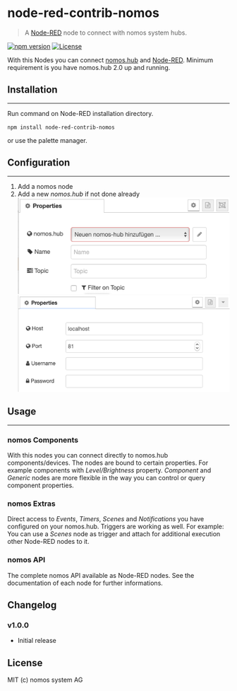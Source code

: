 # node-red-contrib-nomos
> A <a href="http://nodered.org" target="_new">Node-RED</a> node to connect with nomos system hubs.

[![npm version](https://badge.fury.io/js/node-red-contrib-nomos.svg)](https://badge.fury.io/js/node-red-contrib-nomos)
[![License][mit-badge]][mit-url]

With this Nodes you can connect [nomos.hub](https://www.nomos-system.com) and [Node-RED](https://nodered.org/). Minimum requirement is you have nomos.hub 2.0 up and running. 

## Installation
-------

Run command on Node-RED installation directory.

	npm install node-red-contrib-nomos

or use the palette manager.

## Configuration
-----
1. Add a nomos node
2. Add a new *nomos.hub* if not done already
![img2](https://github.com/nomos-system/node-red-contrib-nomos/raw/master/docs/img2.png)
![img1](https://github.com/nomos-system/node-red-contrib-nomos/raw/master/docs/img1.png)


## Usage
-----

### nomos Components
With this nodes you can connect directly to nomos.hub components/devices. The nodes are bound to certain properties. For example components with *Level/Brightness* property. *Component* and *Generic* nodes are more flexible in the way you can control or query component properties.

### nomos Extras
Direct access to *Events*, *Timers*, *Scenes* and *Notifications* you have configured on your nomos.hub. Triggers are working as well. For example: You can use a *Scenes* node as trigger and attach for additional execution other Node-RED nodes to it. 

### nomos API
The complete nomos API available as Node-RED nodes. See the documentation of each node for further informations. 


## Changelog

### v1.0.0
* Initial release

## License

MIT (c) nomos system AG

[mit-badge]: https://img.shields.io/badge/License-MIT-blue.svg?style=flat
[mit-url]: LICENSE
